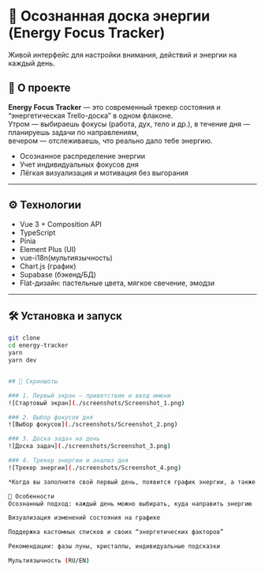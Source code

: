 # 🌟 Осознанная доска энергии (Energy Focus Tracker)

Живой интерфейс для настройки внимания, действий и энергии на каждый день.


## 🚀 О проекте

**Energy Focus Tracker** — это современный трекер состояния и “энергетическая Trello-доска” в одном флаконе.  
Утром — выбираешь фокусы (работа, дух, тело и др.), в течение дня — планируешь задачи по направлениям,  
вечером — отслеживаешь, что реально дало тебе энергию.

- Осознанное распределение энергии
- Учет индивидуальных фокусов дня
- Лёгкая визуализация и мотивация без выгорания

---

## ⚙️ Технологии

- Vue 3 + Composition API
- TypeScript
- Pinia
- Element Plus (UI)
- vue-i18n(мультиязычность)
- Chart.js (график)
- Supabase (бэкенд/БД)
- Flat-дизайн: пастельные цвета, мягкое свечение, эмодзи

---

## 🛠️ Установка и запуск

```bash
git clone 
cd energy-tracker
yarn
yarn dev


## 📸 Скриншоты

### 1. Первый экран — приветствие и ввод имени
![Стартовый экран](./screenshots/Screenshot_1.png)

### 2. Выбор фокусов дня
![Выбор фокусов](./screenshots/Screenshot_2.png)

### 3. Доска задач на день
![Доска задач](./screenshots/Screenshot_3.png)

### 4. Трекер энергии и анализ дня
![Трекер энергии](./screenshots/Screenshot_4.png)

*Когда вы заполните свой первый день, появится график энергии, а также рекомендации по лунному циклу и кристаллам.*

🌙 Особенности
Осознанный подход: каждый день можно выбирать, куда направить энергию

Визуализация изменений состояния на графике

Поддержка кастомных списков и своих “энергетических факторов”

Рекомендации: фазы луны, кристаллы, индивидуальные подсказки

Мультиязычность (RU/EN)

